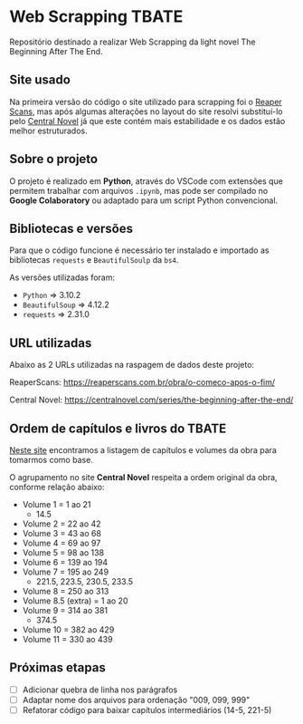 # Web Scrapping TBATE

Repositório destinado a realizar Web Scrapping da light novel The Beginning After The End.

## Site usado

Na primeira versão do código o site utilizado para scrapping foi o [Reaper Scans](https://reaperscans.net/series/o-comeco-apos-o-fim-novel), mas após algumas alterações no layout do site resolvi substituí-lo pelo [Central Novel](https://centralnovel.com/series/the-beginning-after-the-end/) já que este contém mais estabilidade e os dados estão melhor estruturados.

## Sobre o projeto

O projeto é realizado em __Python__, através do VSCode com extensões que permitem trabalhar com arquivos `.ipynb`, mas pode ser compilado no __Google Colaboratory__ ou adaptado para um script Python convencional.

## Bibliotecas e versões

Para que o código funcione é necessário ter instalado e importado as bibliotecas `requests` e `BeautifulSoulp` da `bs4`.

As versões utilizadas foram:

- `Python` => 3.10.2
- `BeautifulSoup` => 4.12.2
- `requests` => 2.31.0

## URL utilizadas

Abaixo as 2 URLs utilizadas na raspagem de dados deste projeto:

ReaperScans: <https://reaperscans.com.br/obra/o-comeco-apos-o-fim/>

Central Novel: <https://centralnovel.com/series/the-beginning-after-the-end/>

## Ordem de capítulos e livros do TBATE



[Neste site](https://tbate.fandom.com/wiki/Volumes_and_Chapters) encontramos a listagem de capítulos e volumes da obra para tomarmos como base.

O agrupamento no site __Central Novel__ respeita a ordem original da obra, conforme relação abaixo:

- Volume 1 = 1 ao 21
  - 14.5
- Volume 2 = 22 ao 42
- Volume 3 = 43 ao 68
- Volume 4 = 69 ao 97
- Volume 5 = 98 ao 138
- Volume 6 = 139 ao 194
- Volume 7 = 195 ao 249
  - 221.5, 223.5, 230.5, 233.5
- Volume 8 = 250 ao 313
- Volume 8.5 (extra) = 1 ao 20
- Volume 9 = 314 ao 381
  - 374.5
- Volume 10 = 382 ao 429
- Volume 11 = 330 ao 439

## Próximas etapas 

- [ ] Adicionar quebra de linha nos parágrafos
- [ ] Adaptar nome dos arquivos para ordenação "009, 099, 999"
- [ ] Refatorar código para baixar capítulos intermediários (14-5, 221-5)
